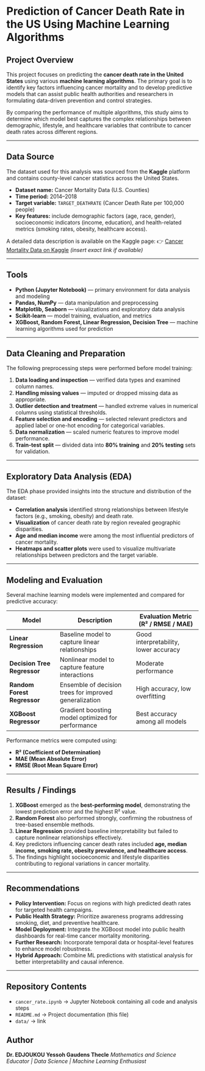 # **Prediction of Cancer Death Rate in the US Using Machine Learning Algorithms**

## **Project Overview**

This project focuses on predicting the **cancer death rate in the United States** using various **machine learning algorithms**.
The primary goal is to identify key factors influencing cancer mortality and to develop predictive models that can assist public health authorities and researchers in formulating data-driven prevention and control strategies.

By comparing the performance of multiple algorithms, this study aims to determine which model best captures the complex relationships between demographic, lifestyle, and healthcare variables that contribute to cancer death rates across different regions.

---

## **Data Source**

The dataset used for this analysis was sourced from the **Kaggle** platform and contains county-level cancer statistics across the United States.

* **Dataset name:** Cancer Mortality Data (U.S. Counties)
* **Time period:** 2014–2018
* **Target variable:** `TARGET_DEATHRATE` (Cancer Death Rate per 100,000 people)
* **Key features:** include demographic factors (age, race, gender), socioeconomic indicators (income, education), and health-related metrics (smoking rates, obesity, healthcare access).

A detailed data description is available on the Kaggle page:
👉 [Cancer Mortality Data on Kaggle](https://www.kaggle.com/datasets/varunraskar/cancer-regression) *(insert exact link if available)*

---

## **Tools**

* **Python (Jupyter Notebook)** — primary environment for data analysis and modeling
* **Pandas, NumPy** — data manipulation and preprocessing
* **Matplotlib, Seaborn** — visualizations and exploratory data analysis
* **Scikit-learn** — model training, evaluation, and metrics
* **XGBoost, Random Forest, Linear Regression, Decision Tree** — machine learning algorithms used for prediction

---

## **Data Cleaning and Preparation**

The following preprocessing steps were performed before model training:

1. **Data loading and inspection** — verified data types and examined column names.
2. **Handling missing values** — imputed or dropped missing data as appropriate.
3. **Outlier detection and treatment** — handled extreme values in numerical columns using statistical thresholds.
4. **Feature selection and encoding** — selected relevant predictors and applied label or one-hot encoding for categorical variables.
5. **Data normalization** — scaled numeric features to improve model performance.
6. **Train-test split** — divided data into **80% training** and **20% testing** sets for validation.

---

## **Exploratory Data Analysis (EDA)**

The EDA phase provided insights into the structure and distribution of the dataset:

* **Correlation analysis** identified strong relationships between lifestyle factors (e.g., smoking, obesity) and death rate.
* **Visualization** of cancer death rate by region revealed geographic disparities.
* **Age and median income** were among the most influential predictors of cancer mortality.
* **Heatmaps and scatter plots** were used to visualize multivariate relationships between predictors and the target variable.

---

## **Modeling and Evaluation**

Several machine learning models were implemented and compared for predictive accuracy:

| **Model**                   | **Description**                                        | **Evaluation Metric (R² / RMSE / MAE)** |
| --------------------------- | ------------------------------------------------------ | --------------------------------------- |
| **Linear Regression**       | Baseline model to capture linear relationships         | Good interpretability, lower accuracy   |
| **Decision Tree Regressor** | Nonlinear model to capture feature interactions        | Moderate performance                    |
| **Random Forest Regressor** | Ensemble of decision trees for improved generalization | High accuracy, low overfitting          |
| **XGBoost Regressor**       | Gradient boosting model optimized for performance      | Best accuracy among all models          |

Performance metrics were computed using:

* **R² (Coefficient of Determination)**
* **MAE (Mean Absolute Error)**
* **RMSE (Root Mean Square Error)**

---

## **Results / Findings**

1. **XGBoost** emerged as the **best-performing model**, demonstrating the lowest prediction error and the highest R² value.
2. **Random Forest** also performed strongly, confirming the robustness of tree-based ensemble methods.
3. **Linear Regression** provided baseline interpretability but failed to capture nonlinear relationships effectively.
4. Key predictors influencing cancer death rates included **age, median income, smoking rate, obesity prevalence, and healthcare access**.
5. The findings highlight socioeconomic and lifestyle disparities contributing to regional variations in cancer mortality.

---

## **Recommendations**

* **Policy Intervention:** Focus on regions with high predicted death rates for targeted health campaigns.
* **Public Health Strategy:** Prioritize awareness programs addressing smoking, diet, and preventive healthcare.
* **Model Deployment:** Integrate the XGBoost model into public health dashboards for real-time cancer mortality monitoring.
* **Further Research:** Incorporate temporal data or hospital-level features to enhance model robustness.
* **Hybrid Approach:** Combine ML predictions with statistical analysis for better interpretability and causal inference.

---

## **Repository Contents**

* `cancer_rate.ipynb` → Jupyter Notebook containing all code and analysis steps
* `README.md` → Project documentation (this file)
* `data/` → link




## **Author**

**Dr. EDJOUKOU Yessoh Gaudens Thecle**
*Mathematics and Science Educator | Data Science | Machine Learning Enthusiast*

